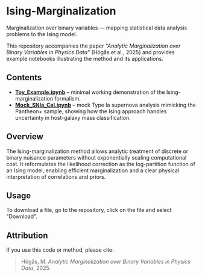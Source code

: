 # Ising-Marginalization
Marginalization over binary variables — mapping statistical data analysis problems to the Ising model.

This repository accompanies the paper *"Analytic Marginalization over Binary Variables in Physics Data"* (Högås et al., 2025) and provides example notebooks illustrating the method and its applications.

## Contents
- **[Toy_Example.ipynb](/Toy_Example/Toy_Example.ipynb)** – minimal working demonstration of the Ising-marginalization formalism.  
- **[Mock_SNIa_Cal.ipynb](/SNIa_Calibration/Mock_SNIa_Cal.ipynb)** – mock Type Ia supernova analysis mimicking the Pantheon+ sample, showing how the Ising approach handles uncertainty in host-galaxy mass classification. 

## Overview
The Ising-marginalization method allows analytic treatment of discrete or binary nuisance parameters without exponentially scaling computational cost. It reformulates the likelihood correction as the log-partition function of an Ising model, enabling efficient marginalization and a clear physical interpretation of correlations and priors.

## Usage
To download a file, go to the repository, click on the file and select "Download".

## Attribution
If you use this code or method, please cite:  
> Högås, M. *Analytic Marginalization over Binary Variables in Physics Data*, 2025.
